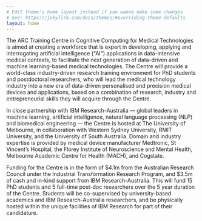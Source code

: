 ```yaml
---
# Edit theme's home layout instead if you wanna make some changes
# See: https://jekyllrb.com/docs/themes/#overriding-theme-defaults
layout: home
---
```

The ARC Training Centre in Cognitive Computing for Medical Technologies is
aimed at creating a workforce that is expert in developing, applying and
interrogating artificial intelligence ("AI") applications in data-intensive medical
contexts, to facilitate the next generation of data-driven and machine
learning-based medical technologies. The Centre will provide a world-class
industry-driven research training environment for PhD students and
postdoctoral researchers, who will lead the medical technology industry into a
new era of data-driven personalised and precision medical devices and
applications, based on a combination of research, industry and entrepreneurial
skills they will acquire through the Centre.

In close partnership with IBM Research-Australia &mdash; global leaders in machine
learning, artificial intelligence, natural language processing (NLP) and
biomedical engineering &mdash; the Centre is hosted at The University of
Melbourne, in collaboration with Western Sydney University, RMIT University,
and the University of South Australia. Domain and industry expertise is
provided by medical device manufacturer Medtronic, St Vincent’s Hospital, the
Florey Institute of Neuroscience and Mental Health, Melbourne Academic Centre
for Health (MACH), and Cogstate.

Funding for the Centre is in the form of $4.1m from the Australian Research
Council under the Industrial Transformation Research Program, and $3.5m of
cash and in-kind support from IBM Research-Australia. This will fund 15 PhD
students and 5 full-time post-doc researchers over the 5 year duration of the
Centre. Students will be co-supervised by university-based academics and IBM
Research-Australia researchers, and be physically hosted within the unique
facilities of IBM Research for part of their candidature.

